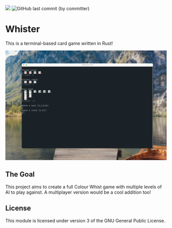 ![](https://img.shields.io/github/license/mielpeeters/whister?labelColor=%23eeeeee&color=%23fcd04c&logo=gnu&logoColor=%23222222)
![GitHub last commit (by committer)](https://img.shields.io/github/last-commit/mielpeeters/whister?labelColor=%23eeeeee&color=%234287f5&logo=github&logoColor=%23222222)

# Whister
This is a terminal-based card game written in Rust!

![image](data/screenShot.png)

## The Goal
This project aims to create a full Colour Whist game with multiple levels of AI to play against.
A multiplayer version would be a cool addition too!

## License
This module is licensed under version 3 of the GNU General Public License.
